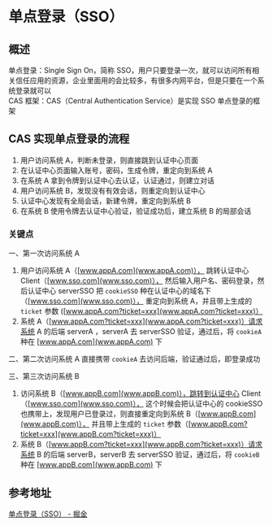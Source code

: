 # 单点登录（SSO）

## 概述

单点登录：Single Sign On，简称 SSO，用户只要登录一次，就可以访问所有相关信任应用的资源，企业里面用的会比较多，有很多内网平台，但是只要在一个系统登录就可以  
CAS 框架：CAS（Central Authentication Service）是实现 SSO 单点登录的框架

## CAS 实现单点登录的流程

1. 用户访问系统 A，判断未登录，则直接跳到认证中心页面
2. 在认证中心页面输入账号，密码，生成令牌，重定向到系统 A
3. 在系统 A 拿到令牌到认证中心去认证，认证通过，则建立对话
4. 用户访问系统 B，发现没有有效会话，则重定向到认证中心
5. 认证中心发现有全局会话，新建令牌，重定向到系统 B
6. 在系统 B 使用令牌去认证中心验证，验证成功后，建立系统 B 的局部会话

### 关键点

一、第一次访问系统 A

1. 用户访问系统 A（[www.appA.com](www.appA.com)）， 跳转认证中心 Client（[www.sso.com](www.sso.com)）， 然后输入用户名、密码登录，然后认证中心 serverSSO 把 `cookieSSO` 种在认证中心的域名下（[www.sso.com](www.sso.com)）， 重定向到系统 A，并且带上生成的 `ticket` 参数 ([www.appA.com?ticket=xxx](www.appA.com?ticket=xxx)）
2. 系统 A（[www.appA.com?ticket=xxx](www.appA.com?ticket=xxx)）请求系统 A 的后端 serverA ，serverA 去 serverSSO 验证，通过后，将 `cookieA` 种在 [www.appA.com](www.appA.com) 下

二、第二次访问系统 A 直接携带 `cookieA` 去访问后端，验证通过后，即登录成功

三、第三次访问系统 B

1. 访问系统 B（[www.appB.com](www.appB.com)），跳转到认证中心 Client（[www.sso.com](www.sso.com)）， 这个时候会把认证中心的 cookieSSO 也携带上，发现用户已登录过，则直接重定向到系统 B（[www.appB.com](www.appB.com)）， 并且带上生成的 `ticket` 参数（[www.appB.com?ticket=xxx](www.appB.com?ticket=xxx)）
2. 系统 B（[www.appB.com?ticket=xxx](www.appB.com?ticket=xxx)）请求系统 B 的后端 serverB，serverB 去 serverSSO 验证，通过后，将 `cookieB` 种在 [www.appB.com](www.appB.com) 下

## 参考地址

[单点登录（SSO） - 掘金](https://juejin.cn/post/7195588906809032764)
